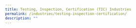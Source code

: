 ```yaml
---
title: Testing, Inspection, Certification (TIC) Industries
permalink: /industries/testing-inspection-certification/
description: ""
---
```

